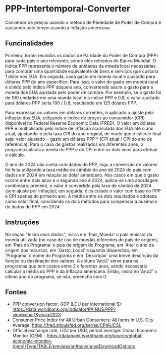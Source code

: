 # PPP-Intertemporal-Converter

Conversor de preços usando o método de Pariedade de Poder de Compra e ajustando pelo tempo usando a inflação americana.

## Funcinalidades
Primeiro, foram reunidos os dados de Paridade do Poder de Compra (PPP) para cada país e ano relevante, sendo eles retirados do Banco Mundial. O índice PPP representa o número de unidades da moeda local necessárias para comprar uma quantidade equivalente de bens e serviços que custaria 1 dólar nos EUA. Em seguida, cada gasto em moeda local é ajustado para dólares PPP do ano específico. Para isso, o valor do gasto em moeda local é divido pelo índice PPP daquele ano, convertendo assim o gasto para a moeda dos EUA ajustada pelo poder de compra. Por exemplo, se o gasto foi de 100 unidades em uma moeda local e o índice PPP é 0,8, o valor ajustado para dólares PPP seria 100 / 0,8, resultando em 125 dólares PPP.

Para expressar os valores em dólares correntes, é aplicado o ajuste pela inflação dos EUA, utilizando o índice de preços ao consumidor (CPI) disponível no Federal Reserve Economic Data (FRED). O valor em dólares PPP é multiplicado pelo índice de inflação acumulada dos EUA até o ano atual, ajustando-o pela taxa CPI do ano original, de modo que o cálculo final seja: valor ajustado = gasto em dólares PPP * (CPI atual / CPI do ano de referência). Para o caso de gastos realizados em diferentes anos, o programa calcula a média do PPP e do CPI entre os dois anos para efetuar o cálculo.

O ano de 2024 não conta com dados do PPP, logo a conversão de valores foi feita utilizando a taxa média de câmbio do ano de 2024 do país com dados em 2024 em relação ao dólar americano. Nos casos em que o gasto ocorre entre dois anos e o segundo ano é 2024, aplica-se uma abordagem combinada: primeiro, o valor é convertido pela taxa de câmbio de 2024 (sem ajuste por inflação); em seguida, é calculado o valor com base no PPP e CPI apenas do primeiro ano. A média entre os dois resultados é adotada como valor final, conciliando os dois métodos para compensar a ausência de dados de PPP em 2024.

## Instruções
Na seção "Insira seus dados", insira em 'País_Moeda' o país emissor da moeda utilizada (no caso de uso de moedas diferentes do país de origem), em 'País do Programa' o país de origem do Programa, em 'Ano' o ano da origem dos recursos, em 'Gasto_Local' a quantia dispendida, em 'Programa' o nome do Programa e em 'Descrição' uma breve descrição da função ou destinação dos valores. A coluna 'Ano2' serve para os programas que tem custos entre 2 diferentes anos, sendo necessário calcular a média do PPP e da inflação americana. Então, insira no 'Ano2' o último ano do programa, se não, preencha com 0.

## Fontes
- PPP conversion factor, GDP (LCU per international $): https://data.worldbank.org/indicator/PA.NUS.PPP?view=chart&year=2023
- Consumer Price Index for All Urban Consumers: All Items in U.S. City Average: https://fred.stlouisfed.org/series/CPIAUCSL
- Official exchange rate, LCU per USD, period average:  Global Economic Monitor (GEM) - https://databank.worldbank.org/source/global-economic-monitor-(gem)/Type/TABLE/preview/on#advancedDownloadOptions
